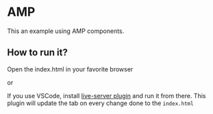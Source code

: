 # AMP
This an example using AMP components. 

## How to run it?

Open the index.html in your favorite browser

or

If you use VSCode, install [live-server plugin](https://marketplace.visualstudio.com/items?itemName=ritwickdey.LiveServer) and run it from there. This plugin will update the tab on every change done to the `index.html`
